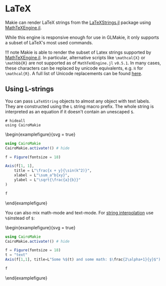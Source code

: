 # LaTeX

Makie can render LaTeX strings from the [LaTeXStrings.jl](https://github.com/stevengj/LaTeXStrings.jl) package using [MathTeXEngine.jl](https://github.com/Kolaru/MathTeXEngine.jl/).

While this engine is responsive enough for use in GLMakie, it only supports a subset of LaTeX's most used commands.

!!! note
    Makie is able to render the subset of Latex strings supported by [MathTeXEngine.jl](https://github.com/Kolaru/MathTeXEngine.jl/). In particular, alternative scripts like ``\mathcal{X}`` or ``\mathbb{R}`` are not supported as of `MathTeXEngine.jl` `v0.5.1`. In many cases, these characters can be replaced by unicode equivalents, e.g. ``ℝ`` for ``\mathcal{R}``. A full list of Unicode replacements can be found [here](http://milde.users.sourceforge.net/LUCR/Math/unimathsymbols.pdf).

## Using L-strings

You can pass `LaTeXString` objects to almost any object with text labels. They are constructed using the `L` string macro prefix.
The whole string is interpreted as an equation if it doesn't contain an unescaped `$`.


```!
# hideall
using CairoMakie
```

\begin{examplefigure}{svg = true}
```julia
using CairoMakie
CairoMakie.activate!() # hide

f = Figure(fontsize = 18)

Axis(f[1, 1],
    title = L"\frac{x + y}{\sin(k^2)}",
    xlabel = L"\sum_a^b{xy}",
    ylabel = L"\sqrt{\frac{a}{b}}"
)

f
```
\end{examplefigure}

You can also mix math-mode and text-mode.
For [string interpolation](https://docs.julialang.org/en/v1/manual/strings/#string-interpolation) use `%$`instead of `$`:

\begin{examplefigure}{svg = true}
```julia
using CairoMakie
CairoMakie.activate!() # hide

f = Figure(fontsize = 18)
t = "text"
Axis(f[1,1], title=L"Some %$(t) and some math: $\frac{2\alpha+1}{y}$")

f
```
\end{examplefigure}
